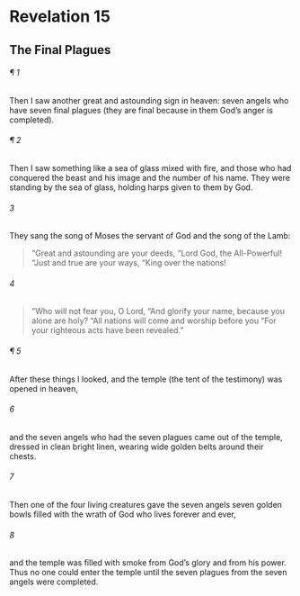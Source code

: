 # Revelation 15
## The Final Plagues
###### ¶ 1
Then I saw another great and astounding sign in heaven: seven angels who have seven final plagues (they are final because in them God’s anger is completed).
###### ¶ 2
Then I saw something like a sea of glass mixed with fire, and those who had conquered the beast and his image and the number of his name. They were standing by the sea of glass, holding harps given to them by God.
###### 3
They sang the song of Moses the servant of God and the song of the Lamb:
> “Great and astounding are your deeds,
> “Lord God, the All-Powerful!
> “Just and true are your ways,
> “King over the nations!
###### 4
> “Who will not fear you, O Lord,
> “And glorify your name, because you alone are holy?
> “All nations will come and worship before you
> “For your righteous acts have been revealed.”
###### ¶ 5
After these things I looked, and the temple (the tent of the testimony) was opened in heaven,
###### 6
and the seven angels who had the seven plagues came out of the temple, dressed in clean bright linen, wearing wide golden belts around their chests.
###### 7
Then one of the four living creatures gave the seven angels seven golden bowls filled with the wrath of God who lives forever and ever,
###### 8
and the temple was filled with smoke from God’s glory and from his power. Thus no one could enter the temple until the seven plagues from the seven angels were completed.
